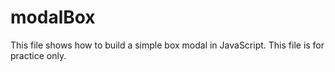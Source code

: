 # modalBox
This file shows how to build a simple box modal in JavaScript. This file is for practice only.
